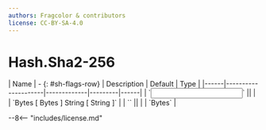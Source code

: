 ```yaml
---
authors: Fragcolor & contributors
license: CC-BY-SA-4.0
---
```



# Hash.Sha2-256

<div class="sh-parameters" markdown="1">
| Name | - {: #sh-flags-row} | Description | Default | Type |
|------|---------------------|-------------|---------|------|
| `<input>` || | | `Bytes [ Bytes ] String [ String ]` |
| `<output>` || | | `Bytes` |

</div>



--8<-- "includes/license.md"
